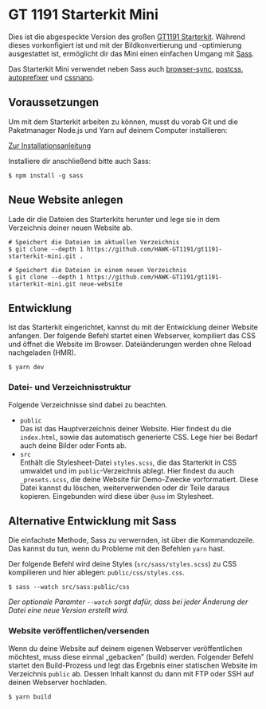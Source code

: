 # GT 1191 Starterkit Mini

Dies ist die abgespeckte Version des großen [GT1191 Starterkit](https://github.com/HAWK-GT1191/gt1191-starterkit). Während dieses vorkonfigiert ist und mit der Bildkonvertierung und -optimierung ausgestattet ist, ermöglicht dir das Mini einen einfachen Umgang mit [Sass](https://sass-lang.com/).

Das Starterkit Mini verwendet neben Sass auch [browser-sync](https://browsersync.io/), [postcss](https://postcss.org/), [autoprefixer](https://github.com/postcss/autoprefixer) und [cssnano](https://cssnano.co/).

## Voraussetzungen

Um mit dem Starterkit arbeiten zu können, musst du vorab Git und die Paketmanager Node.js und Yarn auf deinem Computer installieren:

[Zur Installationsanleitung](https://github.com/macx/starterguide.dev/blob/main/de/prerequisits.md)

Installiere dir anschließend bitte auch Sass:

```shell
$ npm install -g sass
```

## Neue Website anlegen

Lade dir die Dateien des Starterkits herunter und lege sie in dem Verzeichnis deiner neuen Website ab.

```shell
# Speichert die Dateien im aktuellen Verzeichnis
$ git clone --depth 1 https://github.com/HAWK-GT1191/gt1191-starterkit-mini.git .

# Speichert die Dateien in einem neuen Verzeichnis
$ git clone --depth 1 https://github.com/HAWK-GT1191/gt1191-starterkit-mini.git neue-website
```

## Entwicklung

Ist das Starterkit eingerichtet, kannst du mit der Entwicklung deiner Website anfangen. Der folgende Befehl startet einen Webserver, kompiliert das CSS und öffnet die Website im Browser. Dateiänderungen werden ohne Reload nachgeladen (HMR).

```shell
$ yarn dev
```

### Datei- und Verzeichnisstruktur

Folgende Verzeichnisse sind dabei zu beachten.

- `public`\
  Das ist das Hauptverzeichnis deiner Website. Hier findest du die `index.html`, sowie das automatisch generierte CSS. Lege hier bei Bedarf auch deine Bilder oder Fonts ab.
- `src`\
  Enthält die Stylesheet-Datei `styles.scss`, die das Starterkit in CSS umwaldet und im `public`-Verzeichnis ablegt. Hier findest du auch `_presets.scss`, die deine Website für Demo-Zwecke vorformatiert. Diese Datei kannst du löschen, weiterverwenden oder dir Teile daraus kopieren. Eingebunden wird diese über `@use` im Stylesheet.

## Alternative Entwicklung mit Sass

Die einfachste Methode, Sass zu verwernden, ist über die Kommandozeile. Das kannst du tun, wenn du Probleme mit den Befehlen `yarn` hast.

Der folgende Befehl wird deine Styles (`src/sass/styles.scss`) zu CSS kompilieren und hier ablegen: `public/css/styles.css`.

```shell
$ sass --watch src/sass:public/css
```

_Der optionale Paramter `--watch` sorgt dafür, dass bei jeder Änderung der Datei eine neue Version erstellt wird._

### Website veröffentlichen/versenden

Wenn du deine Website auf deinem eigenen Webserver veröffentlichen möchtest, muss diese einmal „gebacken” (build) werden. Folgender Befehl startet den Build-Prozess und legt das Ergebnis einer statischen Website im Verzeichnis `public` ab. Dessen Inhalt kannst du dann mit FTP oder SSH auf deinen Webserver hochladen.

```shell
$ yarn build
```
